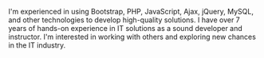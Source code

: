 I'm experienced in using Bootstrap, PHP, JavaScript, Ajax, jQuery, MySQL, and other technologies to develop high-quality solutions. I have over 7 years of hands-on experience in IT solutions as a sound developer and instructor. I'm interested in working with others and exploring new chances in the IT industry. 
